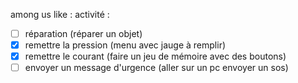 among us like :
activité : 
- [ ] réparation (réparer un objet)
- [x] remettre la pression (menu avec jauge à remplir)
- [x] remettre le courant (faire un jeu de mémoire avec des boutons)
- [ ] envoyer un message d'urgence (aller sur un pc envoyer un sos)
